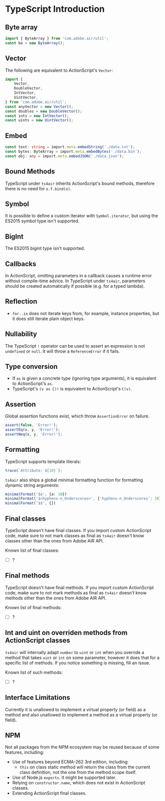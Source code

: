 # TypeScript Introduction

## Byte array

```typescript
import { ByteArray } from 'com.adobe.air/util';
const ba = new ByteArray();
```

## Vector

The following are equivalent to ActionScript's `Vector`:

```typescript
import {
    Vector,
    DoubleVector,
    IntVector,
    UintVector,
} from 'com.adobe.air/util';
const anyVector = new Vector();
const doubles = new DoubleVector();
const ints = new IntVector();
const uints = new UintVector();
```

## Embed

```typescript
const text: string = import.meta.embedString('./data.txt');
const bytes: ByteArray = import.meta.embedBytes('./data.bin');
const obj: any = import.meta.embedJSON('./data.json');
```

## Bound Methods

TypeScript under `ts4air` inherits ActionScript's bound methods, therefore there is no need for `o.f.bind(o)`.

## Symbol

It is possible to define a custom iterator with `Symbol.iterator`, but using the ES2015 symbol type isn't supported.

## BigInt

The ES2015 bigint type isn't supported.

## Callbacks

In ActionScript, omitting parameters in a callback causes a runtime error without compile-time advice. In TypeScript under `ts4air`, parameters should be created automatically if possible (e.g. for a typed lambda).

## Reflection

- `for..in` does not iterate keys from, for example, instance properties, but it does still iterate plain object keys.

## Nullability

The TypeScript `!` operator can be used to assert an expression is not `undefined` or `null`. It will throw a `ReferenceError` if it fails.

## Type conversion

- If `as` is given a concrete type (ignoring type arguments), it is equivalent to ActionScript's `as`.
- TypeScript's `(v as C)!` is equivalent to ActionScript's `C(v)`.

## Assertion

Global assertion functions exist, which throw `AssertionError` on failure.

```ts
assert(false, 'Error!');
assertEq(x, y, 'Error!');
assertNeq(x, y, 'Error!');
```

## Formatting

TypeScript supports template literals:

```ts
trace(`Attribute: ${10}`);
```

`ts4air` also ships a global minimal formatting function for formatting dynamic string arguments:

```ts
minimalFormat('$a', {a: 10})
minimalFormat('$<hyphens-n_Underscores>', {'hyphens-n_Underscores': 10})
minimalFormat('$$', {})
```

## Final classes

TypeScript doesn't have final classes. If you import custom ActionScript code, make sure to not mark classes as final as `ts4air` doesn't know classes other than the ones from Adobe AIR API.

Known list of final classes:

- [ ] ?

## Final methods

TypeScript doesn't have final methods. If you import custom ActionScript code, make sure to not mark methods as final as `ts4air` doesn't know methods other than the ones from Adobe AIR API.

Known list of final methods:

- [ ] ?

## Int and uint on overriden methods from ActionScript classes

`ts4air` will internally adapt `number` to `uint` or `int` when you override a method that takes `uint` or `int` on some parameter, however it does that for a specific list of methods. If you notice something is missing, fill an issue.

Known list of such methods:

- [ ] ?

## Interface Limitations

Currently it is unallowed to implement a virtual property (or field) as a method and also unallowed to implement a method as a virtual property (or field).

## NPM

Not all packages from the NPM ecosystem may be reused because of some features, including:

- Use of features beyond ECMA-262 3rd edition, including:
  - `this` on class static method will return the class from the current class definition, not the one from the method scope itself.
- Use of Node.js `exports`. It might be supported later.
- Relying on `constructor.name`, which does not exist in ActionScript classes.
- Extending ActionScript final classes.